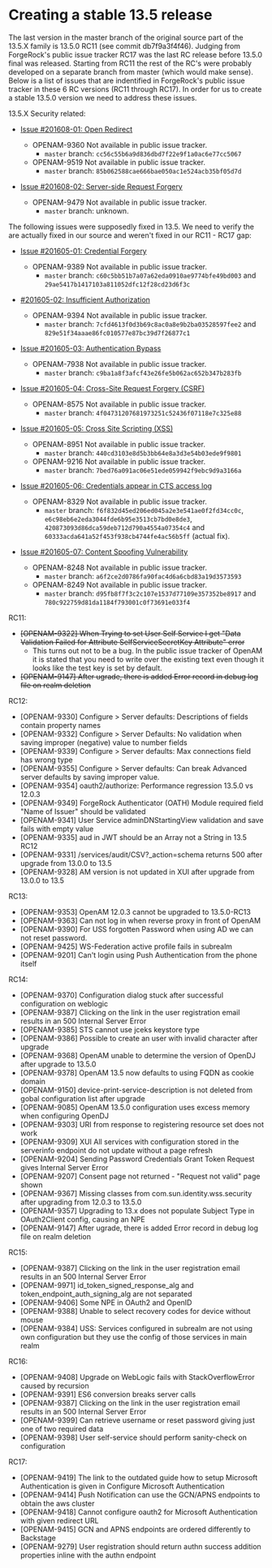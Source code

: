 # Creating a stable 13.5 release

The last version in the master branch of the original source part of the 13.5.X family is 13.5.0 RC11 (see commit db7f9a3f4f46). Judging from ForgeRock's public issue tracker RC17 was the last RC release before 13.5.0 final was released. Starting from RC11 the rest of the RC's were probably developed on a separate branch from master (which would make sense).  Below is a list of issues that are indentified in ForgeRock's public issue tracker in these 6 RC versions (RC11 through RC17). In order for us to create a stable 13.5.0 version we need to address these issues.

13.5.X Security related:

* [Issue #201608-01: Open Redirect](https://backstage.forgerock.com/knowledge/kb/article/a25759331)
  * OPENAM-9360 Not available in public issue tracker. 
    * `master` branch: `cc56c55b6a9d836dbd7f22e9f1a0ac6e77cc5067`
  * OPENAM-9519 Not available in public issue tracker. 
    * `master` branch: `85b062588cae666bae050ac1e524acb35bf05d7d`

* [Issue #201608-02: Server-side Request Forgery](https://backstage.forgerock.com/knowledge/kb/article/a25759331)
  * OPENAM-9479 Not available in public issue tracker. 
    * `master` branch: unknown.

The following issues were supposedly fixed in 13.5. We need to verify the are actually fixed in our source and weren't fixed in our RC11 - RC17 gap:

* [Issue #201605-01: Credential Forgery](https://backstage.forgerock.com/knowledge/kb/article/a66655124)
  * OPENAM-9389 Not available in public issue tracker. 
    * `master` branch: `c60c5bb51b7a07a62eda0910ae9774bfe49bd003` and `29ae5417b1417103a811052dfc12f28cd23d6f3c`

* [#201605-02: Insufficient Authorization](https://backstage.forgerock.com/knowledge/kb/article/a66655124)
  * OPENAM-9394 Not available in public issue tracker. 
    * `master` branch: `7cfd4613f0d3b69c8ac0a8e9b2ba03528597fee2` and `829e51f34aaae86fc010577e87bc39d7f26877c1`

* [Issue #201605-03: Authentication Bypass](https://backstage.forgerock.com/knowledge/kb/article/a66655124)
  * OPENAM-7938 Not available in public issue tracker. 
    * `master` branch: `c9ba1a8f3afcf43e26fe5b062ac652b347b283fb`

* [Issue #201605-04: Cross-Site Request Forgery (CSRF)](https://backstage.forgerock.com/knowledge/kb/article/a66655124)
  * OPENAM-8575 Not available in public issue tracker. 
    * `master` branch: `4f04731207681973251c52436f07118e7c325e88`
  
* [Issue #201605-05: Cross Site Scripting (XSS)](https://backstage.forgerock.com/knowledge/kb/article/a66655124)
  * OPENAM-8951 Not available in public issue tracker. 
    * `master` branch: `440cd3103e8d5b3bb64e8a3d3e54b03ede9f9801`
  * OPENAM-9216 Not available in public issue tracker. 
    * `master` branch: `7bed76a091ac06e51ede059942f9ebc9d9a3166a`

* [Issue #201605-06: Credentials appear in CTS access log](https://backstage.forgerock.com/knowledge/kb/article/a66655124)
  * OPENAM-8329 Not available in public issue tracker. 
    * `master` branch: `f6f832d45ed206ed045a2e3e541ae0f2fd34cc0c`, `e6c98eb6e2eda3044fde6b95e3513cb7bd0e8de3`, `420873093d86dca59deb712d790a4554a07354c4` and `60333acda641a52f453f938cb4744fe4ac56b5ff` (actual fix).
  
* [Issue #201605-07: Content Spoofing Vulnerability](https://backstage.forgerock.com/knowledge/kb/article/a66655124)
  * OPENAM-8248 Not available in public issue tracker. 
    * `master` branch: `a6f2ce2d0786fa90fac4d6a6cbd83a19d3573593`
  * OPENAM-8249 Not available in public issue tracker. 
    * `master` branch: `d95fb8f7f3c2c107e1537d77109e357352be8917` and `780c922759d81da1184f793001c0f73691e033f4`

RC11:

* ~~[OPENAM-9322] When Trying to set User Self Service I get "Data Validation Failed for Attribute SelfServiceSecretKey Attribute" error~~
  * This turns out not to be a bug. In the public issue tracker of OpenAM it is stated that you need to write over the existing text even though it looks like the test key is set by default.
* ~~[OPENAM-9147] After ugrade, there is added Error record in debug log file on realm deletion~~

RC12:

* [OPENAM-9330] Configure > Server defaults: Descriptions of fields contain property names
* [OPENAM-9332] Configure > Server Defaults: No validation when saving improper (negative) value to number fields
* [OPENAM-9339] Configure > Server defaults: Max connections field has wrong type
* [OPENAM-9355] Configure > Server defaults: Can break Advanced server defaults by saving improper value.
* [OPENAM-9354] oauth2/authorize: Performance regression 13.5.0 vs 12.0.3
* [OPENAM-9349] ForgeRock Authenticator (OATH) Module required field "Name of Issuer" should be validated
* [OPENAM-9341] User Service adminDNStartingView validation and save fails with empty value
* [OPENAM-9335] aud in JWT should be an Array not a String in 13.5 RC12
* [OPENAM-9331] /services/audit/CSV?_action=schema returns 500 after upgrade from 13.0.0 to 13.5
* [OPENAM-9328] AM version is not updated in XUI after upgrade from 13.0.0 to 13.5

RC13:

* [OPENAM-9353] OpenAM 12.0.3 cannot be upgraded to 13.5.0-RC13
* [OPENAM-9363] Can not log in when reverse proxy in front of OpenAM
* [OPENAM-9390] For USS forgotten Password when using AD we can not reset password.
* [OPENAM-9425] WS-Federation active profile fails in subrealm
* [OPENAM-9201] Can't login using Push Authentication from the phone itself

RC14:

* [OPENAM-9370] Configuration dialog stuck after successful configuration on weblogic
* [OPENAM-9387] Clicking on the link in the user registration email results in an 500 Internal Server Error
* [OPENAM-9385] STS cannot use jceks keystore type
* [OPENAM-9386] Possible to create an user with invalid character after upgrade
* [OPENAM-9368] OpenAM unable to determine the version of OpenDJ after upgrade to 13.5.0
* [OPENAM-9378] OpenAM 13.5 now defaults to using FQDN as cookie domain
* [OPENAM-9150] device-print-service-description is not deleted from gobal configuration list after upgrade
* [OPENAM-9085] OpenAM 13.5.0 configuration uses excess memory when configuring OpenDJ
* [OPENAM-9303] URI from response to registering resource set does not work
* [OPENAM-9309] XUI All services with configuration stored in the serverinfo endpoint do not update without a page refresh
* [OPENAM-9204] Sending Password Credentials Grant Token Request gives Internal Server Error
* [OPENAM-9207] Consent page not returned - "Request not valid" page shown
* [OPENAM-9367] Missing classes from com.sun.identity.wss.security after upgrading from 12.0.3 to 13.5.0
* [OPENAM-9357] Upgrading to 13.x does not populate Subject Type in OAuth2Client config, causing an NPE
* [OPENAM-9147] After ugrade, there is added Error record in debug log file on realm deletion

RC15:

* [OPENAM-9387] Clicking on the link in the user registration email results in an 500 Internal Server Error
* [OPENAM-9971] id_token_signed_response_alg and token_endpoint_auth_signing_alg are not separated
* [OPENAM-9406] Some NPE in OAuth2 and OpenID
* [OPENAM-9388] Unable to select recovery codes for device without mouse
* [OPENAM-9384] USS: Services configured in subrealm are not using own configuration but they use the config of those services in main realm

RC16:

* [OPENAM-9408] Upgrade on WebLogic fails with StackOverflowError caused by recursion
* [OPENAM-9391] ES6 conversion breaks server calls
* [OPENAM-9387] Clicking on the link in the user registration email results in an 500 Internal Server Error
* [OPENAM-9399] Can retrieve username or reset password giving just one of two required data
* [OPENAM-9398] User self-service should perform sanity-check on configuration

RC17:

* [OPENAM-9419] The link to the outdated guide how to setup Microsoft Authentication is given in Configure Microsoft Authentication
* [OPENAM-9414] Push Notification can use the GCN/APNS endpoints to obtain the aws cluster
* [OPENAM-9418] Cannot configure oauth2 for Microsoft Authentication with given redirect URL
* [OPENAM-9415] GCN and APNS endpoints are ordered differently to Backstage
* [OPENAM-9279] User registration should return authn success addition properties inline with the authn endpoint


